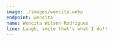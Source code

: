 ```yaml
---
image: ./images/wencita.webp
endpoint: wencita
name: Wencita Wilson Rodrigues
line: Laugh, smile that's what I do!!
---
```

